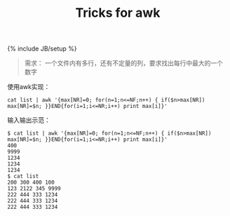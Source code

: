 ﻿---
layout: post
title: "Tricks for awk"
description: ""
category: ["Tools"]
---
{% include JB/setup %}

> 需求：
> 一个文件内有多行，还有不定量的列，要求找出每行中最大的一个数字

使用awk实现：

    cat list | awk '{max[NR]=0; for(n=1;n<=NF;n++) { if($n>max[NR]) max[NR]=$n; }}END{for(i=1;i<=NR;i++) print max[i]}'

输入输出示范：

    $ cat list | awk '{max[NR]=0; for(n=1;n<=NF;n++) { if($n>max[NR]) max[NR]=$n; }}END{for(i=1;i<=NR;i++) print max[i]}'
    400
    9999
    1234
    1234
    1234
    $ cat list
    200 300 400 100
    123 2122 345 9999
    222 444 333 1234
    222 444 333 1234
    222 444 333 1234

